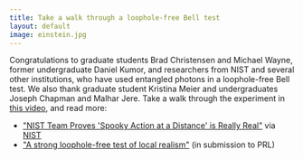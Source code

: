 ```yaml
---
title: Take a walk through a loophole-free Bell test
layout: default
image: einstein.jpg
---
```

Congratulations to graduate students Brad Christensen and Michael Wayne, former undergraduate Daniel Kumor, and researchers from NIST and several other institutions, who have used entangled photons in a loophole-free Bell test. We also thank graduate student Kristina Meier and undergraduates Joseph Chapman and Malhar Jere. Take a walk through the experiment in [this video](https://www.youtube.com/watch?v=pm058yc18hY), and read more:

* ["NIST Team Proves 'Spooky Action at a Distance' is Really Real"](http://www.nist.gov/pml/div686/20151105loophole.cfm) via [NIST](http://www.nist.gov/)
* ["A strong loophole-free test of local realism"](http://arxiv.org/abs/1511.03189) (in submission to PRL)